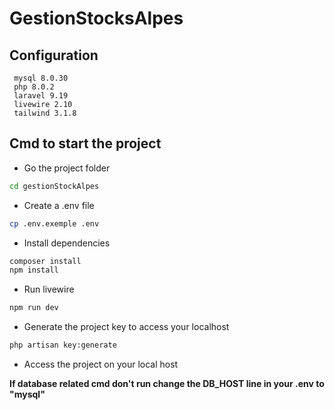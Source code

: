 # GestionStocksAlpes

## Configuration
```
 mysql 8.0.30
 php 8.0.2
 laravel 9.19
 livewire 2.10
 tailwind 3.1.8
 ```
        
## Cmd to start the project
* Go the project folder
```bash
cd gestionStockAlpes
```
* Create a .env file
```bash
cp .env.exemple .env
```
* Install dependencies
```bash
composer install
npm install
```
* Run livewire
```bash
npm run dev
```
* Generate the project key to access your localhost
```bash
php artisan key:generate
```

* Access the project on your local host

**If database related cmd don't run change the DB_HOST line in your .env to "mysql"**
